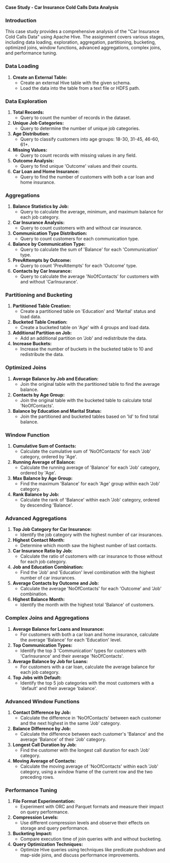 **Case Study - Car Insurance Cold Calls Data Analysis**

### **Introduction**
This case study provides a comprehensive analysis of the "Car Insurance Cold Calls Data" using Apache Hive. The assignment covers various stages, including data loading, exploration, aggregation, partitioning, bucketing, optimized joins, window functions, advanced aggregations, complex joins, and performance tuning.

### **Data Loading**
1. **Create an External Table:**
   - Create an external Hive table with the given schema.
   - Load the data into the table from a text file or HDFS path.

### **Data Exploration**
1. **Total Records:**
   - Query to count the number of records in the dataset.
2. **Unique Job Categories:**
   - Query to determine the number of unique job categories.
3. **Age Distribution:**
   - Query to classify customers into age groups: 18-30, 31-45, 46-60, 61+.
4. **Missing Values:**
   - Query to count records with missing values in any field.
5. **Outcome Analysis:**
   - Query to find unique 'Outcome' values and their counts.
6. **Car Loan and Home Insurance:**
   - Query to find the number of customers with both a car loan and home insurance.

### **Aggregations**
1. **Balance Statistics by Job:**
   - Query to calculate the average, minimum, and maximum balance for each job category.
2. **Car Insurance Analysis:**
   - Query to count customers with and without car insurance.
3. **Communication Type Distribution:**
   - Query to count customers for each communication type.
4. **Balance by Communication Type:**
   - Query to calculate the sum of 'Balance' for each 'Communication' type.
5. **PrevAttempts by Outcome:**
   - Query to count 'PrevAttempts' for each 'Outcome' type.
6. **Contacts by Car Insurance:**
   - Query to calculate the average 'NoOfContacts' for customers with and without 'CarInsurance'.

### **Partitioning and Bucketing**
1. **Partitioned Table Creation:**
   - Create a partitioned table on 'Education' and 'Marital' status and load data.
2. **Bucketed Table Creation:**
   - Create a bucketed table on 'Age' with 4 groups and load data.
3. **Additional Partition on Job:**
   - Add an additional partition on 'Job' and redistribute the data.
4. **Increase Buckets:**
   - Increase the number of buckets in the bucketed table to 10 and redistribute the data.

### **Optimized Joins**
1. **Average Balance by Job and Education:**
   - Join the original table with the partitioned table to find the average balance.
2. **Contacts by Age Group:**
   - Join the original table with the bucketed table to calculate total 'NoOfContacts'.
3. **Balance by Education and Marital Status:**
   - Join the partitioned and bucketed tables based on 'Id' to find total balance.

### **Window Function**
1. **Cumulative Sum of Contacts:**
   - Calculate the cumulative sum of 'NoOfContacts' for each 'Job' category, ordered by 'Age'.
2. **Running Average of Balance:**
   - Calculate the running average of 'Balance' for each 'Job' category, ordered by 'Age'.
3. **Max Balance by Age Group:**
   - Find the maximum 'Balance' for each 'Age' group within each 'Job' category.
4. **Rank Balance by Job:**
   - Calculate the rank of 'Balance' within each 'Job' category, ordered by descending 'Balance'.

### **Advanced Aggregations**
1. **Top Job Category for Car Insurance:**
   - Identify the job category with the highest number of car insurances.
2. **Highest Contact Month:**
   - Determine which month saw the highest number of last contacts.
3. **Car Insurance Ratio by Job:**
   - Calculate the ratio of customers with car insurance to those without for each job category.
4. **Job and Education Combination:**
   - Find the 'Job' and 'Education' level combination with the highest number of car insurances.
5. **Average Contacts by Outcome and Job:**
   - Calculate the average 'NoOfContacts' for each 'Outcome' and 'Job' combination.
6. **Highest Balance Month:**
   - Identify the month with the highest total 'Balance' of customers.

### **Complex Joins and Aggregations**
1. **Average Balance for Loans and Insurance:**
   - For customers with both a car loan and home insurance, calculate the average 'Balance' for each 'Education' level.
2. **Top Communication Types:**
   - Identify the top 3 'Communication' types for customers with 'CarInsurance' and their average 'NoOfContacts'.
3. **Average Balance by Job for Loans:**
   - For customers with a car loan, calculate the average balance for each job category.
4. **Top Jobs with Default:**
   - Identify the top 5 job categories with the most customers with a 'default' and their average 'balance'.

### **Advanced Window Functions**
1. **Contact Difference by Job:**
   - Calculate the difference in 'NoOfContacts' between each customer and the next highest in the same 'Job' category.
2. **Balance Difference by Job:**
   - Calculate the difference between each customer's 'Balance' and the average 'Balance' of their 'Job' category.
3. **Longest Call Duration by Job:**
   - Find the customer with the longest call duration for each 'Job' category.
4. **Moving Average of Contacts:**
   - Calculate the moving average of 'NoOfContacts' within each 'Job' category, using a window frame of the current row and the two preceding rows.

### **Performance Tuning**
1. **File Format Experimentation:**
   - Experiment with ORC and Parquet formats and measure their impact on query performance.
2. **Compression Levels:**
   - Use different compression levels and observe their effects on storage and query performance.
3. **Bucketing Impact:**
   - Compare execution time of join queries with and without bucketing.
4. **Query Optimization Techniques:**
   - Optimize Hive queries using techniques like predicate pushdown and map-side joins, and discuss performance improvements.

